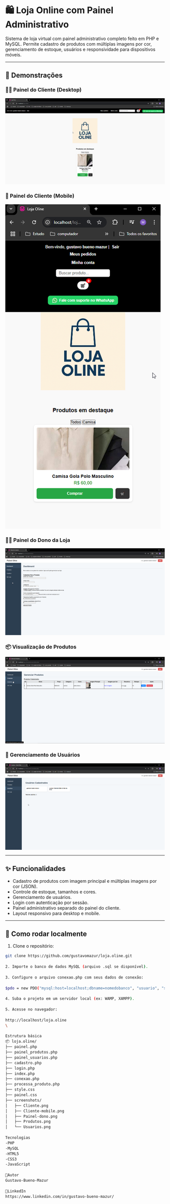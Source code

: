 # 🛍️ Loja Online com Painel Administrativo

Sistema de loja virtual com painel administrativo completo feito em PHP e MySQL. Permite cadastro de produtos com múltiplas imagens por cor, gerenciamento de estoque, usuários e responsividade para dispositivos móveis.

---

## 📸 Demonstrações

### 🧑‍💻 Painel do Cliente (Desktop)
![Cliente Desktop](screenshots/Cliente.png)

### 📱 Painel do Cliente (Mobile)
![Cliente Mobile](screenshots/Cliente-mobile.png)

### 👨‍💼 Painel do Dono da Loja
![Painel do Dono](screenshots/Painel-dono.png)

### 📦 Visualização de Produtos
![Produtos](screenshots/Produtos.png)

### 👥 Gerenciamento de Usuários
![Usuários](screenshots/Usuarios.png)

---

## ✨ Funcionalidades

- Cadastro de produtos com imagem principal e múltiplas imagens por cor (JSON).
- Controle de estoque, tamanhos e cores.
- Gerenciamento de usuários.
- Login com autenticação por sessão.
- Painel administrativo separado do painel do cliente.
- Layout responsivo para desktop e mobile.

---

## 🚀 Como rodar localmente

1. Clone o repositório:

```bash
git clone https://github.com/gustavomazur/loja.oline.git

2. Importe o banco de dados MySQL (arquivo .sql se disponível).

3. Configure o arquivo conexao.php com seus dados de conexão:

$pdo = new PDO("mysql:host=localhost;dbname=nomedobanco", "usuario", "senha");

4. Suba o projeto em um servidor local (ex: WAMP, XAMPP).

5. Acesse no navegador:

http://localhost/loja.oline
\

Estrutura básica
📦 loja.oline/
├── painel.php
├── painel_produtos.php
├── painel_usuarios.php
├── cadastro.php
├── login.php
├── index.php
├── conexao.php
├── processa_produto.php
├── style.css
├── painel.css
├── screenshots/        
│   ├── Cliente.png
│   ├── Cliente-mobile.png
│   ├── Painel-dono.png
│   ├── Produtos.png
│   └── Usuarios.png

Tecnologias
-PHP
-MySQL
-HTML5
-CSS3
-JavaScript

💼Autor
Gustavo-Bueno-Mazur

🔗LinkedIn
https://www.linkedin.com/in/gustavo-bueno-mazur/




